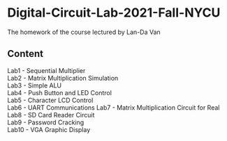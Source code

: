 # Digital-Circuit-Lab-2021-Fall-NYCU

The homework of the course lectured by Lan-Da Van

## Content
Lab1 - Sequential Multiplier  
Lab2 - Matrix Multiplication Simulation  
Lab3 - Simple ALU  
Lab4 - Push Button and LED Control  
Lab5 - Character LCD Control  
Lab6 - UART Communications
Lab7 - Matrix Multiplication Circuit for Real  
Lab8 - SD Card Reader Circuit  
Lab9 - Password Cracking  
Lab10 - VGA Graphic Display